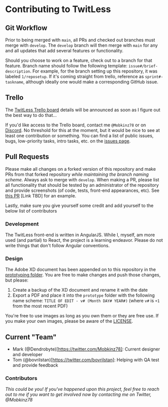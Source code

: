 # Contributing to TwitLess

## Git Workflow

Prior to being merged with `main`, all PRs and checked out branches must merge with `develop`. The `develop` branch will then merge with `main` for any and all updates that add several features or functionality.

Should you choose to work on a feature, check out to a branch for that feature. Branch name should follow the following template: `issue#/brief-description`. For example, for the branch setting up this repository, it was labeled `1/reposetup`. If it's coming straight from trello, reference as `sprint#-taskname`, although ideally one would make a corresponding GitHub issue.

## Trello

The [TwitLess Trello board](https://trello.com/b/KmTS2j0a) details will be announced as soon as I figure out the best way to do that...

If you'd like access to the Trello board, contact me `@Mobkinz78` or on [Discord](https://discord.gg/Gg9eHrE). No threshold for this at the moment, but it would be nice to see at least one contribution or something. You can find a list of public issues, bugs, low-priority tasks, intro tasks, etc. on the [issues page](https://github.com/Dendrobyte/TwitLess/issues).

## Pull Requests

Please make all changes on a forked version of this repository and make PRs from that forked repository _while maintaining the branch naming scheme._ Always ask to merge with `develop`. When making a PR, please list all functionality that should be tested by an administrator of the repository and provide screenshots (of code, tests, front-end appearances, etc). See [this PR](link_tbd) [Link TBD] for an example.

Lastly, make sure you give yourself some credit and add yourself to the below list of contributors

### Development

The TwitLess front-end is written in AngularJS. While I, myself, am more used (and partial) to React, the project is a learning endeavor. Please do not write things that don't follow Angular conventions. 

### Design

The Adobe XD document has been appended on to this repository in the [prototyping folder](/prototyping/prototype/xd_files). You are free to make changes and push those changes, but please:

1. Create a backup of the XD document and rename it with the date
1. Export a PDF and place it into the `prototype` folder with the following name scheme: `TITLE OF EDIT - v# (Month DAY# YEAR#)` (where `v#` is `+1` from the most recent PDF)

You're free to use images as long as you own them or they are free use. If you make your own images, please be aware of the [LICENSE](/LICENSE).

## Current "Team"

- Mark (@Dendrobyte)[https://twitter.com/Mobkinz78]: Current designer and developer     
- Tom (@bovrilstan)[https://twitter.com/bovrilstan]: Helping with QA test and provide feedback

### Contributors

_This could be you! If you've happened upon this project, feel free to reach out to me if you want to get involved now by contacting me on Twitter, @Mobkinz78_
